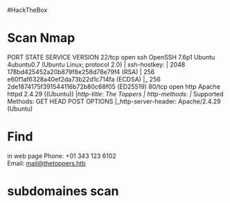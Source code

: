 #HackTheBox 
# Scan Nmap
PORT   STATE SERVICE VERSION
22/tcp open  ssh     OpenSSH 7.6p1 Ubuntu 4ubuntu0.7 (Ubuntu Linux; protocol 2.0)
| ssh-hostkey: 
|   2048 178bd425452a20b879f8e258d78e79f4 (RSA)
|   256 e60f1af6328a40ef2da73b22d1c714fa (ECDSA)
|_  256 2de1874175f391544116b72b80c68f05 (ED25519)
80/tcp open  http    Apache httpd 2.4.29 ((Ubuntu))
|_http-title: The Toppers
| http-methods: 
|_  Supported Methods: GET HEAD POST OPTIONS
|_http-server-header: Apache/2.4.29 (Ubuntu)

# Find
in web page 
	Phone: +01 343 123 6102  
	Email: mail@thetoppers.htb

# subdomaines scan
